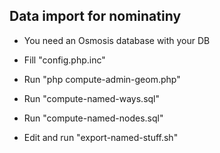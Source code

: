 Data import for nominatiny
--------------------------

 * You need an Osmosis database with your DB
 * Fill "config.php.inc"
 * Run "php compute-admin-geom.php"

 * Run "compute-named-ways.sql"
 * Run "compute-named-nodes.sql"
 * Edit and run "export-named-stuff.sh"


